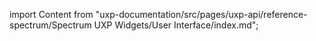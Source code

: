 
import Content from "uxp-documentation/src/pages/uxp-api/reference-spectrum/Spectrum UXP Widgets/User Interface/index.md";

<Content query="product=xd"/>
